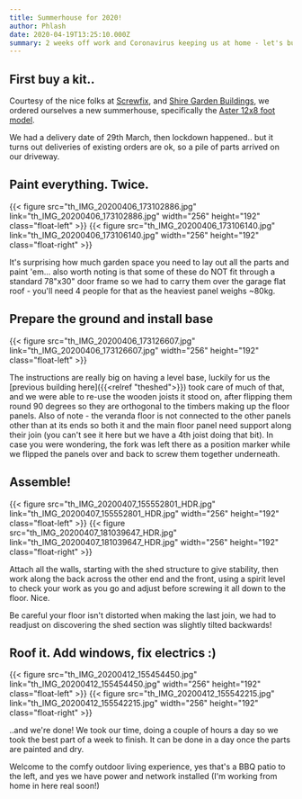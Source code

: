 ```yaml
---
title: Summerhouse for 2020!
author: Phlash
date: 2020-04-19T13:25:10.000Z
summary: 2 weeks off work and Coronavirus keeping us at home - let's build something!
---
```

## First buy a kit..

Courtesy of the nice folks at [Screwfix](https://www.screwfix.com),
and [Shire Garden Buildings](https://www.shiregb.com/), we ordered
ourselves a new summerhouse, specifically the
[Aster 12x8 foot model](https://www.screwfix.com/p/shire-aster-summerhouse-3-59-x-2-39m/1298x).

We had a delivery date of 29th March, then lockdown happened.. but it turns out deliveries
of existing orders are ok, so a pile of parts arrived on our driveway.

## Paint everything. Twice.

{{< figure src="th_IMG_20200406_173102886.jpg" link="th_IMG_20200406_173102886.jpg" width="256" height="192" class="float-left" >}}
{{< figure src="th_IMG_20200406_173106140.jpg" link="th_IMG_20200406_173106140.jpg" width="256" height="192" class="float-right" >}}

It's surprising how much garden space you need to lay out all the parts and paint 'em...
also worth noting is that some of these do NOT fit through a standard 78"x30" door frame
so we had to carry them over the garage flat roof - you'll need 4 people for that as
the heaviest panel weighs ~80kg.

<div class="float-clear"/>

## Prepare the ground and install base

{{< figure src="th_IMG_20200406_173126607.jpg" link="th_IMG_20200406_173126607.jpg" width="256" height="192" class="float-left" >}}

The instructions are really big on having a level base, luckily for us the [previous
building here]({{<relref "theshed">}}) took care of much of that, and we were able
to re-use the wooden joists it stood on, after flipping them round 90 degrees so
they are orthogonal to the timbers making up the floor panels.
Also of note - the veranda floor is not connected to the other panels other than at
its ends so both it and the main floor panel need support along their join (you can't
see it here but we have a 4th joist doing that bit).
In case you were wondering, the fork was left there as a position marker while
we flipped the panels over and back to screw them together underneath.

<div class="float-clear"/>

## Assemble!

{{< figure src="th_IMG_20200407_155552801_HDR.jpg" link="th_IMG_20200407_155552801_HDR.jpg" width="256" height="192" class="float-left" >}}
{{< figure src="th_IMG_20200407_181039647_HDR.jpg" link="th_IMG_20200407_181039647_HDR.jpg" width="256" height="192" class="float-right" >}}

Attach all the walls, starting with the shed structure to give stability, then work
along the back across the other end and the front, using a spirit level to check
your work as you go and adjust before screwing it all down to the floor. Nice.

Be careful your floor isn't distorted when making the last join, we had to readjust
on discovering the shed section was slightly tilted backwards!

<div class="float-clear"/>

## Roof it. Add windows, fix electrics :)

{{< figure src="th_IMG_20200412_155454450.jpg" link="th_IMG_20200412_155454450.jpg" width="256" height="192" class="float-left" >}}
{{< figure src="th_IMG_20200412_155542215.jpg" link="th_IMG_20200412_155542215.jpg" width="256" height="192" class="float-right" >}}

..and we're done! We took our time, doing a couple of hours a day so we took the
best part of a week to finish. It can be done in a day once the parts are painted
and dry.

Welcome to the comfy outdoor living experience, yes that's a BBQ patio to the left,
and yes we have power and network installed (I'm working from home in here real soon!)
